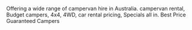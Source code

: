 Offering a wide range of campervan hire in Australia. campervan rental, Budget campers, 4x4, 4WD, car rental pricing, Specials all in. Best Price Guaranteed Campers
